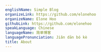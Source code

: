 ```yaml
---
englishName: Simple Blog
organizeLink: https://github.com/elonehoo
organizeName: Elone Hoo
githubLink: https://github.com/elonehoo
speakLanguage: Chinese
languageName: 简单博客
languagePronunciation: Jiǎn dān bó kè
title: About
---
```

